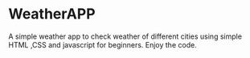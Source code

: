 # WeatherAPP
A simple weather app to check weather of different cities using simple HTML ,CSS and javascript for beginners.
Enjoy the code.
